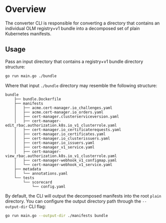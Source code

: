 # Overview

The converter CLI is responsible for converting a directory that contains an individual OLM registry+v1 bundle into a decomposed set of plain Kubernetes manifests.

## Usage

Pass an input directory that contains a registry+v1 bundle directory structure:

```bash
go run main.go ./bundle
```

Where that input `./bundle` directory may resemble the following structure:

```tree
bundle
    ├── bundle.Dockerfile
    ├── manifests
    │   ├── acme.cert-manager.io_challenges.yaml
    │   ├── acme.cert-manager.io_orders.yaml
    │   ├── cert-manager.clusterserviceversion.yaml
    │   ├── cert-manager-edit_rbac.authorization.k8s.io_v1_clusterrole.yaml
    │   ├── cert-manager.io_certificaterequests.yaml
    │   ├── cert-manager.io_certificates.yaml
    │   ├── cert-manager.io_clusterissuers.yaml
    │   ├── cert-manager.io_issuers.yaml
    │   ├── cert-manager_v1_service.yaml
    │   ├── cert-manager-view_rbac.authorization.k8s.io_v1_clusterrole.yaml
    │   ├── cert-manager-webhook_v1_configmap.yaml
    │   └── cert-manager-webhook_v1_service.yaml
    ├── metadata
    │   └── annotations.yaml
    └── tests
        └── scorecard
            └── config.yaml
```

By default, the CLI will output the decomposed manifests into the root `plain` directory. You can configure the output directory path through the `--output-dir` CLI flag:

```bash
go run main.go --output-dir ./manifests bundle
```
